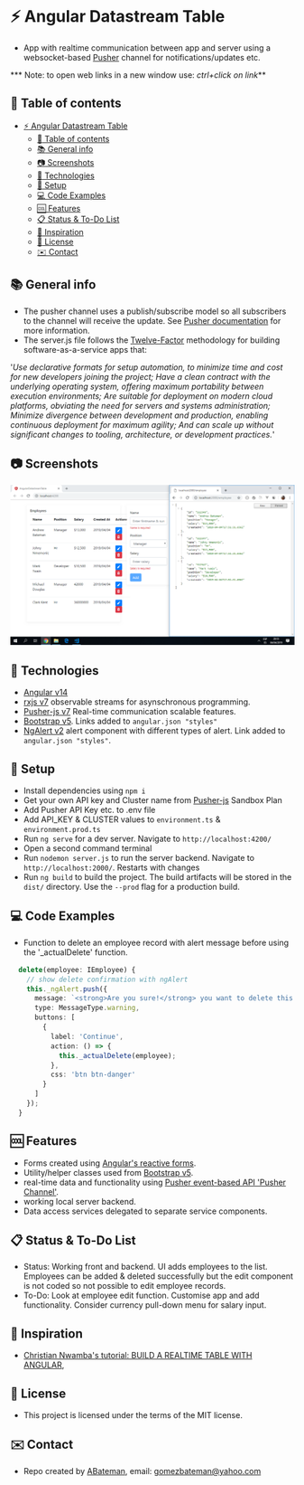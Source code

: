 # :zap: Angular Datastream Table

* App with realtime communication between app and server using a websocket-based [Pusher](https://pusher.com/) channel for notifications/updates etc.

*** Note: to open web links in a new window use: _ctrl+click on link_**

## :page_facing_up: Table of contents

* [:zap: Angular Datastream Table](#zap-angular-datastream-table)
  * [:page_facing_up: Table of contents](#page_facing_up-table-of-contents)
  * [:books: General info](#books-general-info)
  * [:camera: Screenshots](#camera-screenshots)
  * [:signal_strength: Technologies](#signal_strength-technologies)
  * [:floppy_disk: Setup](#floppy_disk-setup)
  * [:computer: Code Examples](#computer-code-examples)
  * [:cool: Features](#cool-features)
  * [:clipboard: Status & To-Do List](#clipboard-status--to-do-list)
  * [:clap: Inspiration](#clap-inspiration)
  * [:file_folder: License](#file_folder-license)
  * [:envelope: Contact](#envelope-contact)

## :books: General info

* The pusher channel uses a publish/subscribe model so all subscribers to the channel will receive the update. See [Pusher documentation](https://pusher.com/docs) for more information.
* The server.js file follows the [Twelve-Factor](https://12factor.net/) methodology for building software-as-a-service apps that:

'_Use declarative formats for setup automation, to minimize time and cost for new developers joining the project;
Have a clean contract with the underlying operating system, offering maximum portability between execution environments;
Are suitable for deployment on modern cloud platforms, obviating the need for servers and systems administration;
Minimize divergence between development and production, enabling continuous deployment for maximum agility;
And can scale up without significant changes to tooling, architecture, or development practices._'

## :camera: Screenshots

![Example screenshot](./img/frontend-and-server.png)

## :signal_strength: Technologies

* [Angular v14](https://angular.io/)
* [rxjs v7](http://reactivex.io/) observable streams for asynschronous programming.
* [Pusher-js v7](https://pusher.com/) Real-time communication scalable features.
* [Bootstrap v5](https://getbootstrap.com/). Links added to `angular.json "styles"`
* [NgAlert v2](https://github.com/theo4u/ngAlert) alert component with different types of alert. Link added to `angular.json "styles"`.

## :floppy_disk: Setup

* Install dependencies using `npm i`
* Get your own API key and Cluster name from [Pusher-js](https://pusher.com/) Sandbox Plan
* Add Pusher API Key etc. to .env file
* Add API_KEY & CLUSTER values to `environment.ts` & `environment.prod.ts`
* Run `ng serve` for a dev server. Navigate to `http://localhost:4200/`
* Open a second command terminal
* Run `nodemon server.js` to run the server backend. Navigate to `http://localhost:2000/`. Restarts with changes
* Run `ng build` to build the project. The build artifacts will be stored in the `dist/` directory. Use the `--prod` flag for a production build.

## :computer: Code Examples

* Function to delete an employee record with alert message before using the '_actualDelete' function.

```typescript
  delete(employee: IEmployee) {
    // show delete confirmation with ngAlert
    this._ngAlert.push({
      message: `<strong>Are you sure!</strong> you want to delete this employee with name <strong>${employee.name}</strong>`,
      type: MessageType.warning,
      buttons: [
        {
          label: 'Continue',
          action: () => {
            this._actualDelete(employee);
          },
          css: 'btn btn-danger'
        }
      ]
    });
  }

```

## :cool: Features

* Forms created using [Angular's reactive forms](https://angular.io/api/forms/ReactiveFormsModule).
* Utility/helper classes used from [Bootstrap v5](https://getbootstrap.com/).
* real-time data and functionality using [Pusher event-based API 'Pusher Channel'](https://pusher.com/).
* working local server backend.
* Data access services delegated to separate service components.

## :clipboard: Status & To-Do List

* Status: Working front and backend. UI adds employees to the list. Employees can be added & deleted successfully but the edit component is not coded so not possible to edit employee records.
* To-Do: Look at employee edit function. Customise app and add functionality. Consider currency pull-down menu for salary input.

## :clap: Inspiration

* [Christian Nwamba's tutorial: BUILD A REALTIME TABLE WITH ANGULAR](https://pusher.com/tutorials/realtime-table-angular),

## :file_folder: License

* This project is licensed under the terms of the MIT license.

## :envelope: Contact

* Repo created by [ABateman](https://github.com/AndrewJBateman), email: gomezbateman@yahoo.com
